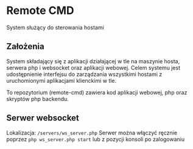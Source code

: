 # Remote CMD
System służący do sterowania hostami
## Założenia
System składający się z aplikacji działającej w tle na maszynie hosta, serwera php i websocket oraz aplikacji webowej.
Celem systemu jest udostępnienie interfejsu do zarządzania wszystkimi hostami z uruchomionymi aplikacjami klienckimi w tle.

To repozytorium (remote-cmd) zawiera kod aplikacji webowej, php oraz skryptów php backendu. 
## Serwer websocket
Lokalizacja: `/servers/ws_server.php`
Serwer można włączyć ręcznie poprzez `php ws_server.php start` lub z pozycji konsoli po zalogowaniu
